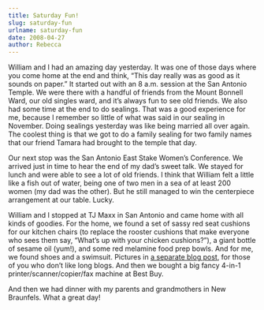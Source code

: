```yaml
---
title: Saturday Fun!
slug: saturday-fun
urlname: saturday-fun
date: 2008-04-27
author: Rebecca
---
```

William and I had an amazing day yesterday. It was one of those days where you
come home at the end and think, &ldquo;This day really was as good as it sounds
on paper.&rdquo; It started out with an 8 a.m. session at the San Antonio
Temple. We were there with a handful of friends from the Mount Bonnell Ward, our
old singles ward, and it&#x02bc;s always fun to see old friends. We also had
some time at the end to do sealings. That was a good experience for me, because
I remember so little of what was said in our sealing in November. Doing sealings
yesterday was like being married all over again. The coolest thing is that we
got to do a family sealing for two family names that our friend Tamara had
brought to the temple that day.

Our next stop was the San Antonio East Stake Women&#x02bc;s Conference. We
arrived just in time to hear the end of my dad&#x02bc;s sweet talk. We stayed
for lunch and were able to see a lot of old friends. I think that William felt a
little like a fish out of water, being one of two men in a sea of at least 200
women (my dad was the other). But he still managed to win the centerpiece
arrangement at our table. Lucky.

William and I stopped at TJ Maxx in San Antonio and came home with all kinds of
goodies. For the home, we found a set of sassy red seat cushions for our kitchen
chairs (to replace the rooster cushions that make everyone who sees them say,
&ldquo;What&#x02bc;s up with your chicken cushions?&rdquo;), a giant bottle of
sesame oil (yum!), and some red melamine food prep bowls. And for me, we found
shoes and a swimsuit. Pictures in [a separate blog post][a], for those of you
who don&#x02bc;t like long blogs. And then we bought a big fancy 4-in-1
printer/scanner/copier/fax machine at Best Buy.

[a]: {filename}/2008/04/2008-04-27-shoes-glorious-shoes.md

And then we had dinner with my parents and grandmothers in New Braunfels. What a
great day!
